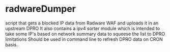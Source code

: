 # radwareDumper
script that gets a blocked IP data from Radware WAF and uploads it in an upstream DPRO
It also contains a ipv4 sorter module which is intended to take some IP's based on network summary data to squeese the list to DPRO limitations
Should be used in command line to refresh DPRO data on CRON basis.
